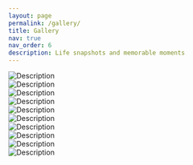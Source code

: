 ```yaml
---
layout: page
permalink: /gallery/
title: Gallery
nav: true
nav_order: 6
description: Life snapshots and memorable moments
---
```


<div class="container-fluid">
  <div class="row">
    <div class="col-md-4 col-sm-6 mb-3">
      <img src="/assets/img/1.jpeg" class="img-fluid rounded" alt="Description">
    </div>
    <div class="col-md-4 col-sm-6 mb-3">
      <img src="/assets/img/2.jpg" class="img-fluid rounded" alt="Description">
    </div>
    <div class="col-md-4 col-sm-6 mb-3">
      <img src="/assets/img/3.jpg" class="img-fluid rounded" alt="Description">
    </div>
    <div class="col-md-4 col-sm-6 mb-3">
      <img src="/assets/img/4.jpg" class="img-fluid rounded" alt="Description">
    </div>
    <div class="col-md-4 col-sm-6 mb-3">
      <img src="/assets/img/5.jpg" class="img-fluid rounded" alt="Description">
    </div>
    <div class="col-md-4 col-sm-6 mb-3">
      <img src="/assets/img/6.jpg" class="img-fluid rounded" alt="Description">
    </div>
    <div class="col-md-4 col-sm-6 mb-3">
      <img src="/assets/img/7.jpg" class="img-fluid rounded" alt="Description">
    </div>
    <div class="col-md-4 col-sm-6 mb-3">
      <img src="/assets/img/8.jpg" class="img-fluid rounded" alt="Description">
    </div>
    <div class="col-md-4 col-sm-6 mb-3">
      <img src="/assets/img/9.jpg" class="img-fluid rounded" alt="Description">
    </div>
    <div class="col-md-4 col-sm-6 mb-3">
      <img src="/assets/img/10.jpg" class="img-fluid rounded" alt="Description">
    </div>
    <!-- 继续添加更多照片 -->
  </div>
</div>